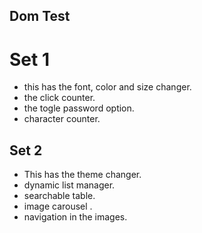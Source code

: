 ## Dom Test
# Set 1
- this has the font, color and size changer.
- the click counter.
- the togle password option. 
- character counter.


## Set 2
- This has the theme changer.
- dynamic list manager.
- searchable table.
- image carousel .
- navigation in the images.
